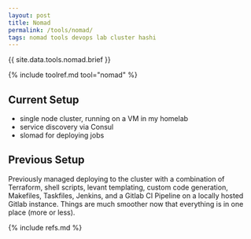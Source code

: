 ```yaml
---
layout: post
title: Nomad
permalink: /tools/nomad/
tags: nomad tools devops lab cluster hashi
---
```


{{ site.data.tools.nomad.brief }}

{% include toolref.md tool="nomad" %}

## Current Setup

- single node cluster, running on a VM in my homelab
- service discovery via Consul
- slomad for deploying jobs

## Previous Setup

Previously managed deploying to the cluster with a combination of Terraform, shell scripts, levant templating, custom code generation, Makefiles, Taskfiles, Jenkins, and a Gitlab CI Pipeline on a locally hosted Gitlab instance. Things are much smoother now that everything is in one place (more or less).

{% include refs.md %}
